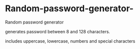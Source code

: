 # Random-password-generator-
Random password generator 

generates password between 8 and 128 characters.

includes uppercase, lowercase, numbers and special characters


